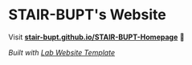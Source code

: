 
# STAIR-BUPT's Website

Visit **[stair-bupt.github.io/STAIR-BUPT-Homepage](https://stair-bupt.github.io/STAIR-BUPT-Homepage)** 🚀

_Built with [Lab Website Template](https://greene-lab.gitbook.io/lab-website-template-docs)_

